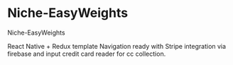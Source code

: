# Niche-EasyWeights
Niche-EasyWeights

React Native + Redux template  Navigation ready with Stripe integration via firebase and input credit card reader for cc collection.

